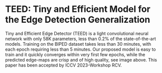 # TEED: Tiny and Efficient Model for the Edge Detection Generalization

Tiny and Efficient Edge Detector (TEED) is a light convolutional neural network with only 58K parameters,
less than 0.2% of the state-of-the-art models. Training on the BIPED dataset takes less than 30 minutes,
with each epoch requiring less than 5 minutes. Our proposed model is easy to train and it quickly converges
within very first few epochs, while the predicted edge-maps are crisp and of high quality, see image above.
This paper has been accepted by ICCV 2023-Workshop RCV.
